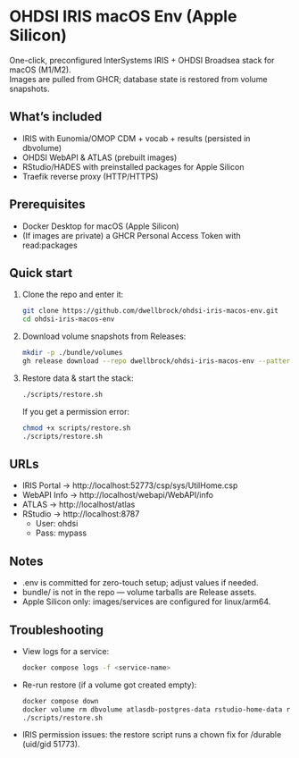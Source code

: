 # OHDSI IRIS macOS Env (Apple Silicon)

One-click, preconfigured InterSystems IRIS + OHDSI Broadsea stack for macOS (M1/M2).  
Images are pulled from GHCR; database state is restored from volume snapshots.

## What’s included
- IRIS with Eunomia/OMOP CDM + vocab + results (persisted in dbvolume)
- OHDSI WebAPI & ATLAS (prebuilt images)
- RStudio/HADES with preinstalled packages for Apple Silicon
- Traefik reverse proxy (HTTP/HTTPS)

## Prerequisites
- Docker Desktop for macOS (Apple Silicon)
- (If images are private) a GHCR Personal Access Token with read:packages

## Quick start

1. Clone the repo and enter it:
   ```bash
   git clone https://github.com/dwellbrock/ohdsi-iris-macos-env.git  
   cd ohdsi-iris-macos-env
   ```

2. Download volume snapshots from Releases:
   ```bash
   mkdir -p ./bundle/volumes
   gh release download --repo dwellbrock/ohdsi-iris-macos-env --pattern "*.tar" --dir bundle/volumes --clobber
   ```

3. Restore data & start the stack:
   ```bash
   ./scripts/restore.sh
   ```

   If you get a permission error:
   ```bash
   chmod +x scripts/restore.sh  
   ./scripts/restore.sh
   ```

## URLs
- IRIS Portal → http://localhost:52773/csp/sys/UtilHome.csp  
- WebAPI Info → http://localhost/webapi/WebAPI/info  
- ATLAS → http://localhost/atlas  
- RStudio → http://localhost:8787  
  - User: ohdsi  
  - Pass: mypass  

## Notes
- .env is committed for zero-touch setup; adjust values if needed.
- bundle/ is not in the repo — volume tarballs are Release assets.
- Apple Silicon only: images/services are configured for linux/arm64.

## Troubleshooting
- View logs for a service:
  ```bash
  docker compose logs -f <service-name>
  ```

- Re-run restore (if a volume got created empty):
  ```bash
  docker compose down  
  docker volume rm dbvolume atlasdb-postgres-data rstudio-home-data rstudio-tmp-data  
  ./scripts/restore.sh
  ```

- IRIS permission issues: the restore script runs a chown fix for /durable (uid/gid 51773).
